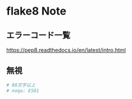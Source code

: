 flake8 Note
===

## エラーコード一覧

https://pep8.readthedocs.io/en/latest/intro.html

## 無視

```python
# 80文字以上
# noqa: E501
```

